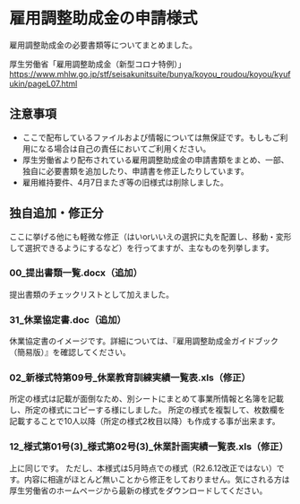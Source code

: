 # 雇用調整助成金の申請様式

雇用調整助成金の必要書類等についてまとめました。

厚生労働省「雇用調整助成金（新型コロナ特例）」
https://www.mhlw.go.jp/stf/seisakunitsuite/bunya/koyou_roudou/koyou/kyufukin/pageL07.html

## 注意事項

* ここで配布しているファイルおよび情報については無保証です。もしもご利用になる場合は自己の責任においてご利用ください。
* 厚生労働省より配布されている雇用調整助成金の申請書類をまとめ、一部、独自に必要書類を追加したり、申請書を修正したりしています。
* 雇用維持要件、4月7日またぎ等の旧様式は削除しました。

## 独自追加・修正分

ここに挙げる他にも軽微な修正（はいorいいえの選択に丸を配置し、移動・変形して選択できるようにするなど）を行ってますが、主なものを列挙します。

### 00_提出書類一覧.docx（追加）

提出書類のチェックリストとして加えました。

### 31_休業協定書.doc（追加）

休業協定書のイメージです。詳細については、『雇用調整助成金ガイドブック（簡易版）』を確認してください。

### 02_新様式特第09号_休業教育訓練実績一覧表.xls（修正）

所定の様式は記載が面倒なため、別シートにまとめて事業所情報と名簿を記載し、所定の様式にコピーする様にしました。
所定の様式を複製して、枚数欄を記載することで10人以降（所定の様式2枚目以降）も作成する事が出来ます。

### 12_様式第01号(3)_様式第02号(3)_休業計画実績一覧表.xls（修正）

上に同じです。
ただし、本様式は5月時点での様式（R2.6.12改正ではない）です。内容に相違がほとんど無いことから修正をしておりません。気にされる方は厚生労働省のホームページから最新の様式をダウンロードしてください。


